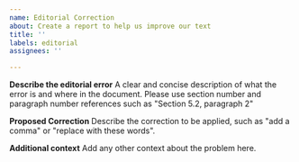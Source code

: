 ```yaml
---
name: Editorial Correction
about: Create a report to help us improve our text
title: ''
labels: editorial
assignees: ''

---
```


**Describe the editorial error**
A clear and concise description of what the error is and where in the document.  Please use section number and paragraph number references such as "Section 5.2, paragraph 2"

**Proposed Correction**
Describe the correction to be applied, such as "add a comma" or "replace with these words".

**Additional context**
Add any other context about the problem here.
